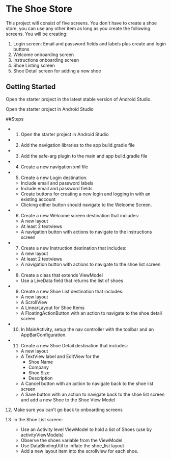 # The Shoe Store

This project will consist of five screens. You don't have to create a shoe store, you can use any other item as long as you create the following screens. You will be creating:

1. Login screen: Email and password fields and labels plus create and login buttons
2. Welcome onboarding screen
3. Instructions onboarding screen
4. Shoe Listing screen
5. Shoe Detail screen for adding a new shoe

## Getting Started

Open the starter project in the latest stable version of Android Studio.

Open the starter project in Android Studio

##Steps

+ 1. Open the starter project in Android Studio

+ 2. Add the navigation libraries to the app build.gradle file

+ 3. Add the safe-arg plugin to the main and app build.gradle file

+ 4. Create a new navigation xml file

+ 5. Create a new Login destination.

   * Include email and password labels 

   - Include email and password fields
   - Create buttons for creating a new login and logging in with an existing account
   - Clicking either button should navigate to the Welcome Screen.

+ 6. Create a new Welcome screen destination that includes:

   * A new layout
   * At least 2 textviews
   * A navigation button with actions to navigate to the instructions screen

+ 7. Create a new Instruction destination that includes:

   * A new layout
   * At least 2 textviews
   * A navigation button with actions to navigate to the shoe list screen

+ 8. Create a class that extends ViewModel

   *  Use a LiveData field that returns the list of shoes

+ 9. Create a new Shoe List destination that includes:

   * A new layout
   * A ScrollView
   * A LinearLayout for Shoe Items
   * A FloatingActionButton with an action to navigate to the shoe detail screen

+ 10. In MainActivity, setup the nav controller with the toolbar and an AppBarConfiguration.

+ 11. Create a new Shoe Detail destination that includes:

    * A new layout
    * A TextView label and EditView for the
      * Shoe Name
      * Company
      * Shoe Size
      * Description
    * A Cancel button with an action to navigate back to the shoe list screen
    * A Save button with an action to navigate back to the shoe list screen and add a new Shoe to the Shoe View Model

12. Make sure you can’t go back to onboarding screens

13. In the Shoe List screen:

    * Use an Activity level ViewModel to hold a list of Shoes (use by activityViewModels)
    * Observe the shoes variable from the ViewModel
    * Use DataBindingUtil to inflate the shoe_list layout
    * Add a new layout item into the scrollview for each shoe.